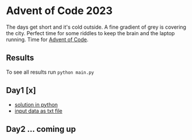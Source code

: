 # Advent of Code 2023

The days get short and it's cold outside. A fine gradient of grey is covering the city.
Perfect time for some riddles to keep the brain and the laptop running. Time for [Advent of Code](https://adventofcode.com/2023).

## Results
To see all results run
`python main.py`

## Day1 [x]
+ [solution in python](./day1.py)
+ [input data as txt file](./data/day1_input.txt)

## Day2 ... coming up

